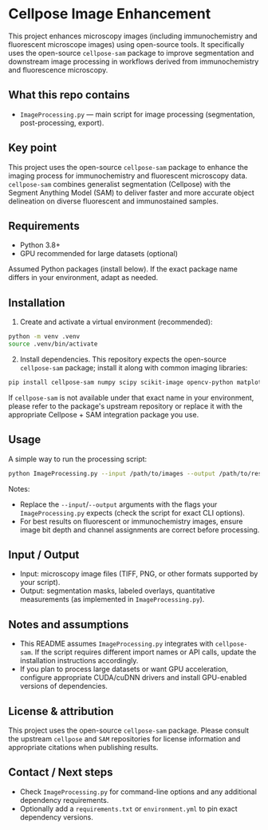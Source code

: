 # Cellpose Image Enhancement

This project enhances microscopy images (including immunochemistry and fluorescent microscope images) using open-source tools. It specifically uses the open-source `cellpose-sam` package to improve segmentation and downstream image processing in workflows derived from immunochemistry and fluorescence microscopy.

## What this repo contains

- `ImageProcessing.py` — main script for image processing (segmentation, post-processing, export).

## Key point

This project uses the open-source `cellpose-sam` package to enhance the imaging process for immunochemistry and fluorescent microscopy data. `cellpose-sam` combines generalist segmentation (Cellpose) with the Segment Anything Model (SAM) to deliver faster and more accurate object delineation on diverse fluorescent and immunostained samples.

## Requirements

- Python 3.8+
- GPU recommended for large datasets (optional)

Assumed Python packages (install below). If the exact package name differs in your environment, adapt as needed.

## Installation

1. Create and activate a virtual environment (recommended):

```bash
python -m venv .venv
source .venv/bin/activate
```

2. Install dependencies. This repository expects the open-source `cellpose-sam` package; install it along with common imaging libraries:

```bash
pip install cellpose-sam numpy scipy scikit-image opencv-python matplotlib
```

If `cellpose-sam` is not available under that exact name in your environment, please refer to the package's upstream repository or replace it with the appropriate Cellpose + SAM integration package you use.

## Usage

A simple way to run the processing script:

```bash
python ImageProcessing.py --input /path/to/images --output /path/to/results
```

Notes:
- Replace the `--input`/`--output` arguments with the flags your `ImageProcessing.py` expects (check the script for exact CLI options).
- For best results on fluorescent or immunochemistry images, ensure image bit depth and channel assignments are correct before processing.

## Input / Output

- Input: microscopy image files (TIFF, PNG, or other formats supported by your script).
- Output: segmentation masks, labeled overlays, quantitative measurements (as implemented in `ImageProcessing.py`).

## Notes and assumptions

- This README assumes `ImageProcessing.py` integrates with `cellpose-sam`. If the script requires different import names or API calls, update the installation instructions accordingly.
- If you plan to process large datasets or want GPU acceleration, configure appropriate CUDA/cuDNN drivers and install GPU-enabled versions of dependencies.

## License & attribution

This project uses the open-source `cellpose-sam` package. Please consult the upstream `cellpose` and `SAM` repositories for license information and appropriate citations when publishing results.

## Contact / Next steps

- Check `ImageProcessing.py` for command-line options and any additional dependency requirements.
- Optionally add a `requirements.txt` or `environment.yml` to pin exact dependency versions.


